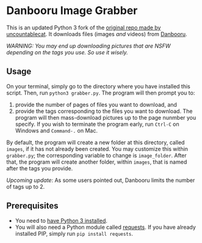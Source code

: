 # Danbooru Image Grabber

This is an updated Python 3 fork of the [original repo made by uncountablecat](https://github.com/uncountablecat/danbooru-grabber). It downloads files (images *and* videos) from [Danbooru](http://danbooru.donmai.us/).

*WARNING: You may end up downloading pictures that are NSFW depending on the tags you use. So use it wisely.*

## Usage

On your terminal, simply go to the directory where you have installed this script. Then, run `python3 grabber.py`. The program will then prompt you to:
1. provide the number of pages of files you want to download, and
2. provide the tags corresponding to the files you want to download.
The program will then mass-download pictures up to the page nunmber you specify. If you wish to terminate the program early, run `Ctrl-C` on Windows and `Command-.` on Mac.

By default, the program will create a new folder at this directory, called `images`, if it has not already been created. You may customize this within `grabber.py`; the corresponding variable to change is `image_folder`. After that, the program will create another folder, within `images`, that is named after the tags you provide.

_Upcoming update_: As some users pointed out, Danbooru limits the number of tags up to 2. 

## Prerequisites
- You need to [have Python 3 installed](https://www.python.org/downloads/).
- You will also need a Python module called [requests](http://docs.python-requests.org/en/latest/). If you have already installed PIP, simply run `pip install requests`.
